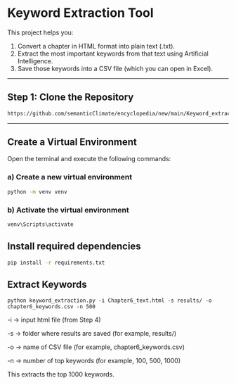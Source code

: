 # Keyword Extraction Tool  

This project helps you:  
1. Convert a chapter in HTML format into plain text (.txt).  
2. Extract the most important keywords from that text using Artificial Intelligence.  
3. Save those keywords into a CSV file (which you can open in Excel).  
---
## Step 1: Clone the Repository  
```bash
https://github.com/semanticClimate/encyclopedia/new/main/Keyword_extraction
```
---
## Create a Virtual Environment

Open the terminal and execute the following commands:

### a) Create a new virtual environment
```sh
python -m venv venv
```

### b) Activate the virtual environment
```sh
venv\Scripts\activate
```

## Install required dependencies
```sh
pip install -r requirements.txt
```
## Extract Keywords
```
python keyword_extraction.py -i Chapter6_text.html -s results/ -o chapter6_keywords.csv -n 500
```
-i → input html file (from Step 4)

-s → folder where results are saved (for example, results/)

-o → name of CSV file (for example, chapter6_keywords.csv)

-n → number of top keywords (for example, 100, 500, 1000)

This extracts the top 1000 keywords.




